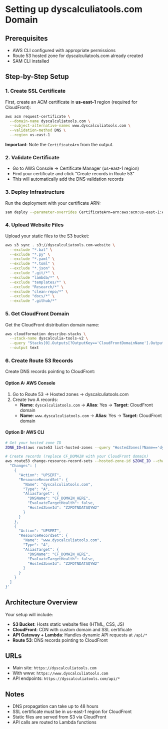 # Setting up dyscalculiatools.com Domain

## Prerequisites
- AWS CLI configured with appropriate permissions
- Route 53 hosted zone for dyscalculiatools.com already created
- SAM CLI installed

## Step-by-Step Setup

### 1. Create SSL Certificate
First, create an ACM certificate in **us-east-1** region (required for CloudFront):

```bash
aws acm request-certificate \
  --domain-name dyscalculiatools.com \
  --subject-alternative-names www.dyscalculiatools.com \
  --validation-method DNS \
  --region us-east-1
```

**Important**: Note the `CertificateArn` from the output.

### 2. Validate Certificate
- Go to AWS Console → Certificate Manager (us-east-1 region)
- Find your certificate and click "Create records in Route 53"
- This will automatically add the DNS validation records

### 3. Deploy Infrastructure
Run the deployment with your certificate ARN:

```bash
sam deploy --parameter-overrides CertificateArn=arn:aws:acm:us-east-1:ACCOUNT:certificate/CERT-ID
```

### 4. Upload Website Files
Upload your static files to the S3 bucket:

```bash
aws s3 sync . s3://dyscalculiatools.com-website \
  --exclude "*.bat" \
  --exclude "*.py" \
  --exclude "*.yaml" \
  --exclude "*.toml" \
  --exclude "*.json" \
  --exclude ".git/*" \
  --exclude "lambda/*" \
  --exclude "templates/*" \
  --exclude "Research/*" \
  --exclude "clean-repo/*" \
  --exclude "docs/*" \
  --exclude ".github/*"
```

### 5. Get CloudFront Domain
Get the CloudFront distribution domain name:

```bash
aws cloudformation describe-stacks \
  --stack-name dyscalculia-tools-v2 \
  --query "Stacks[0].Outputs[?OutputKey=='CloudFrontDomainName'].OutputValue" \
  --output text
```

### 6. Create Route 53 Records
Create DNS records pointing to CloudFront:

#### Option A: AWS Console
1. Go to Route 53 → Hosted zones → dyscalculiatools.com
2. Create two A records:
   - **Name**: `dyscalculiatools.com` → **Alias**: Yes → **Target**: CloudFront domain
   - **Name**: `www.dyscalculiatools.com` → **Alias**: Yes → **Target**: CloudFront domain

#### Option B: AWS CLI
```bash
# Get your hosted zone ID
ZONE_ID=$(aws route53 list-hosted-zones --query "HostedZones[?Name=='dyscalculiatools.com.'].Id" --output text)

# Create records (replace CF_DOMAIN with your CloudFront domain)
aws route53 change-resource-record-sets --hosted-zone-id $ZONE_ID --change-batch '{
  "Changes": [
    {
      "Action": "UPSERT",
      "ResourceRecordSet": {
        "Name": "dyscalculiatools.com",
        "Type": "A",
        "AliasTarget": {
          "DNSName": "CF_DOMAIN_HERE",
          "EvaluateTargetHealth": false,
          "HostedZoneId": "Z2FDTNDATAQYW2"
        }
      }
    },
    {
      "Action": "UPSERT",
      "ResourceRecordSet": {
        "Name": "www.dyscalculiatools.com",
        "Type": "A",
        "AliasTarget": {
          "DNSName": "CF_DOMAIN_HERE",
          "EvaluateTargetHealth": false,
          "HostedZoneId": "Z2FDTNDATAQYW2"
        }
      }
    }
  ]
}'
```

## Architecture Overview

Your setup will include:
- **S3 Bucket**: Hosts static website files (HTML, CSS, JS)
- **CloudFront**: CDN with custom domain and SSL certificate
- **API Gateway + Lambda**: Handles dynamic API requests at `/api/*`
- **Route 53**: DNS records pointing to CloudFront

## URLs
- Main site: `https://dyscalculiatools.com`
- With www: `https://www.dyscalculiatools.com`
- API endpoints: `https://dyscalculiatools.com/api/*`

## Notes
- DNS propagation can take up to 48 hours
- SSL certificate must be in us-east-1 region for CloudFront
- Static files are served from S3 via CloudFront
- API calls are routed to Lambda functions